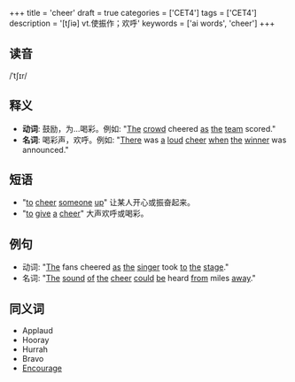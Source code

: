 +++
title = 'cheer'
draft = true
categories = ['CET4']
tags = ['CET4']
description = '[t∫iə] vt.使振作；欢呼'
keywords = ['ai words', 'cheer']
+++

## 读音
/ˈtʃɪr/

## 释义
- **动词**: 鼓励，为…喝彩。例如: "[The](/post/the/) [crowd](/post/crowd/) cheered [as](/post/as/) [the](/post/the/) [team](/post/team/) scored."
- **名词**: 喝彩声，欢呼。例如: "[There](/post/there/) was [a](/post/a/) [loud](/post/loud/) [cheer](/post/cheer/) [when](/post/when/) [the](/post/the/) [winner](/post/winner/) was announced."

## 短语
- "[to](/post/to/) [cheer](/post/cheer/) [someone](/post/someone/) [up](/post/up/)" 让某人开心或振奋起来。
- "[to](/post/to/) [give](/post/give/) [a](/post/a/) [cheer](/post/cheer/)" 大声欢呼或喝彩。

## 例句
- 动词: "[The](/post/the/) fans cheered [as](/post/as/) [the](/post/the/) [singer](/post/singer/) took [to](/post/to/) [the](/post/the/) [stage](/post/stage/)."
- 名词: "[The](/post/the/) [sound](/post/sound/) [of](/post/of/) [the](/post/the/) [cheer](/post/cheer/) [could](/post/could/) [be](/post/be/) heard [from](/post/from/) miles [away](/post/away/)."

## 同义词
- Applaud
- Hooray
- Hurrah
- Bravo
- [Encourage](/post/encourage/)
